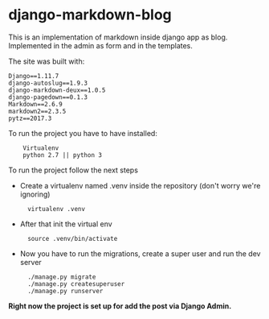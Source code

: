 # django-markdown-blog


This is an implementation of markdown inside django app as blog. Implemented in the admin as form and in the templates.

The site was built with:

    Django==1.11.7
    django-autoslug==1.9.3
    django-markdown-deux==1.0.5
    django-pagedown==0.1.3
    Markdown==2.6.9
    markdown2==2.3.5
    pytz==2017.3

To run the project you have to have installed:

		Virtualenv
		python 2.7 || python 3


To run the project follow the next steps

- Create a virtualenv named .venv inside the repository (don't worry we're ignoring)

		virtualenv .venv

- After that init the virtual env

		source .venv/bin/activate

- Now you have to run the migrations, create a super user and run the dev server

		./manage.py migrate
		./manage.py createsuperuser
		./manage.py runserver

**Right now the project is set up for add the post via Django Admin.**

